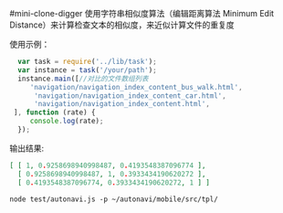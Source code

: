 #mini-clone-digger 
使用字符串相似度算法（编辑距离算法 Minimum Edit Distance）来计算检查文本的相似度，来近似计算文件的重复度

使用示例：
````javascript
  var task = require('../lib/task');
  var instance = task('/your/path');
  instance.main([//对比的文件数组列表
     'navigation/navigation_index_content_bus_walk.html',
      'navigation/navigation_index_content_car.html',
      'navigation/navigation_index_content.html',
 ], function (rate) {
     console.log(rate);
  });
````
输出结果:
````json
[ [ 1, 0.9258698940998487, 0.4193548387096774 ],
  [ 0.9258698940998487, 1, 0.3933434190620272 ],
  [ 0.4193548387096774, 0.3933434190620272, 1 ] ]
````
`node test/autonavi.js -p ~/autonavi/mobile/src/tpl/`
